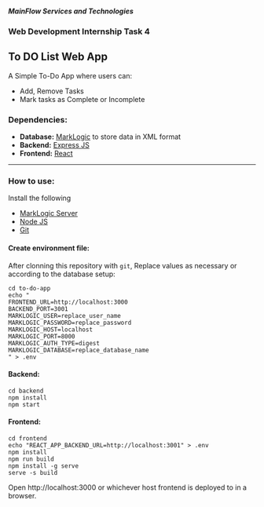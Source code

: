 
##### **MainFlow Services and Technologies**
###  Web Development Internship Task 4

## To DO List Web App

A Simple To-Do App where users can:
* Add, Remove Tasks
* Mark tasks as Complete or Incomplete

### Dependencies:

* **Database:** [MarkLogic](https://developer.marklogic.com/products/marklogic-server) to store data in XML format
* **Backend:** [Express JS](https://expressjs.com/)
* **Frontend:** [React](https://react.dev/)

---

### How to use:

Install the following
* [MarkLogic Server](https://developer.marklogic.com/products/marklogic-server)
* [Node JS](https://nodejs.org/)
* [Git](https://git-scm.com/downloads)


#### Create environment file:
After clonning this repository with `git`, Replace values as necessary or according to the database setup:
```
cd to-do-app
echo "
FRONTEND_URL=http://localhost:3000
BACKEND_PORT=3001
MARKLOGIC_USER=replace_user_name
MARKLOGIC_PASSWORD=replace_password
MARKLOGIC_HOST=localhost
MARKLOGIC_PORT=8000
MARKLOGIC_AUTH_TYPE=digest
MARKLOGIC_DATABASE=replace_database_name
" > .env
```


#### Backend:
```
cd backend
npm install
npm start
```

#### Frontend:
```
cd frontend
echo "REACT_APP_BACKEND_URL=http://localhost:3001" > .env
npm install
npm run build
npm install -g serve
serve -s build
```

Open http://localhost:3000 or whichever host frontend is deployed to in a browser.
